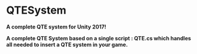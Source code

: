 # QTESystem
<b>A complete QTE system for Unity 2017!</b>

<b>A complete QTE System based on a single script : QTE.cs which handles all needed to insert a QTE system in your game.</b>

